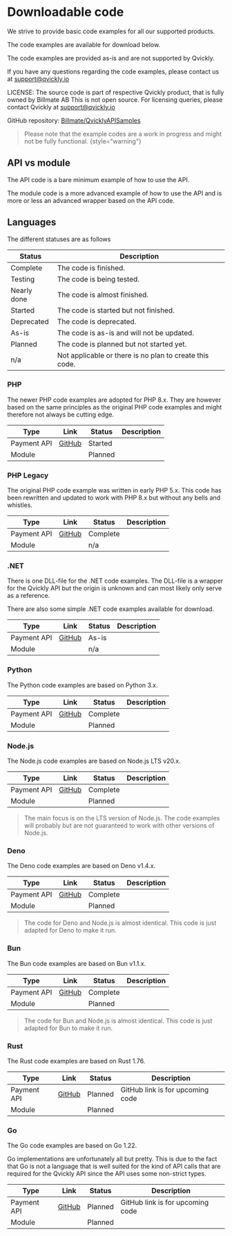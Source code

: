 # Downloadable code
We strive to provide basic code examples for all our supported products.

The code examples are available for download below.

The code examples are provided as-is and are not supported by Qvickly.

If you have any questions regarding the code examples, please contact us at [support@qvickly.io](mailto:support@qvickly.io)

LICENSE: The source code is part of respective Qvickly product, that is fully owned by Billmate AB 
This is not open source. For licensing queries, please contact Qvickly at [support@qvickly.io](mailto:support@qvickly.io)

GitHub repository: [Billmate/QvicklyAPISamples](https://github.com/Billmate/QvicklyAPISamples)

> Please note that the example codes are a work in progress and might not be fully functional.
{style="warning"}

## API vs module
The API code is a bare minimum example of how to use the API.

The module code is a more advanced example of how to use the API and is more or less an advanced wrapper based on the API code.

## Languages
The different statuses are as follows

| Status      | Description                                             |
|-------------|---------------------------------------------------------|
| Complete    | The code is finished.                                   |
| Testing     | The code is being tested.                               |
| Nearly done | The code is almost finished.                            |
| Started     | The code is started but not finished.                   |
| Deprecated  | The code is deprecated.                                 |
| As-is       | The code is as-is and will not be updated.              |
| Planned     | The code is planned but not started yet.                |
| n/a         | Not applicable or there is no plan to create this code. |

### PHP
The newer PHP code examples are adopted for PHP 8.x. They are however based on the same principles as the original PHP code examples and might therefore not always be cutting edge.

| Type        | Link                                                                  | Status  | Description |
|-------------|-----------------------------------------------------------------------|---------|-------------|
| Payment API | [GitHub](https://github.com/Billmate/QvicklyAPISamples/tree/main/PHP) | Started |             |
| Module      |                                                                       | Planned |             |

### PHP Legacy
The original PHP code example was written in early PHP 5.x. This code has been rewritten and updated to work with PHP 8.x but without any bells and whistles.

| Type        | Link                                                                         | Status    | Description |
|-------------|------------------------------------------------------------------------------|-----------|-------------|
| Payment API | [GitHub](https://github.com/Billmate/QvicklyAPISamples/tree/main/PHP.Legacy) | Complete  |             |
| Module      |                                                                              | n/a       |             |

### .NET
There is one DLL-file for the .NET code examples. The DLL-file is a wrapper for the Qvickly API but the origin is unknown and can most likely only serve as a reference.

There are also some simple .NET code examples available for download.

| Type        | Link                                                                            | Status | Description |
|-------------|---------------------------------------------------------------------------------|--------|-------------|
| Payment API | [GitHub](https://github.com/Billmate/QvicklyAPISamples/tree/main/Microsoft.NET) | As-is  |             |
| Module      |                                                                                 | n/a    |             |

### Python
The Python code examples are based on Python 3.x.

| Type        | Link                                                                     | Status    | Description |
|-------------|--------------------------------------------------------------------------|-----------|-------------|
| Payment API | [GitHub](https://github.com/Billmate/QvicklyAPISamples/tree/main/Python) | Complete  |             |
| Module      |                                                                          | Planned   |             |

### Node.js
The Node.js code examples are based on Node.js LTS v20.x.

| Type        | Link                                                                      | Status    | Description |
|-------------|---------------------------------------------------------------------------|-----------|-------------|
| Payment API | [GitHub](https://github.com/Billmate/QvicklyAPISamples/tree/main/Node.JS) | Complete  |             |
| Module      |                                                                           | Planned   |             |

> The main focus is on the LTS version of Node.js. The code examples will probably but are not guaranteed to work with other versions of Node.js.

### Deno
The Deno code examples are based on Deno v1.4.x.

| Type        | Link                                                                   | Status    | Description |
|-------------|------------------------------------------------------------------------|-----------|-------------|
| Payment API | [GitHub](https://github.com/Billmate/QvicklyAPISamples/tree/main/Deno) | Complete  |             |
| Module      |                                                                        | Planned   |             |

> The code for Deno and Node.js is almost identical. This code is just adapted for Deno to make it run.

### Bun
The Bun code examples are based on Bun v1.1.x.

| Type        | Link                                                                  | Status    | Description |
|-------------|-----------------------------------------------------------------------|-----------|-------------|
| Payment API | [GitHub](https://github.com/Billmate/QvicklyAPISamples/tree/main/Bun) | Complete  |             |
| Module      |                                                                       | Planned   |             |

> The code for Bun and Node.js is almost identical. This code is just adapted for Bun to make it run.

### Rust
The Rust code examples are based on Rust 1.76.

| Type        | Link                                                                   | Status  | Description                      |
|-------------|------------------------------------------------------------------------|---------|----------------------------------|
| Payment API | [GitHub](https://github.com/Billmate/QvicklyAPISamples/tree/main/Rust) | Planned | GitHub link is for upcoming code |
| Module      |                                                                        | Planned |                                  |

### Go
The Go code examples are based on Go 1.22.

Go implementations are unfortunately all but pretty. This is due to the fact that Go is not a language that is well suited for the kind of API calls that are required for the Qvickly API since the API uses some non-strict types.

| Type        | Link                                                                 | Status  | Description                      |
|-------------|----------------------------------------------------------------------|---------|----------------------------------|
| Payment API | [GitHub](https://github.com/Billmate/QvicklyAPISamples/tree/main/Go) | Planned | GitHub link is for upcoming code |
| Module      |                                                  | Planned |                                  |


